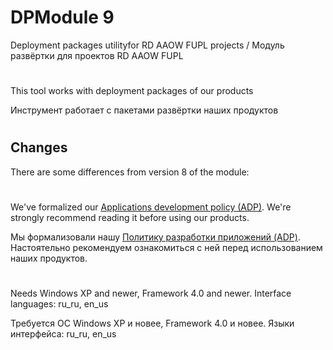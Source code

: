 # DPModule 9

Deployment packages utilityfor RD AAOW FUPL projects / Модуль развёртки для проектов RD AAOW FUPL

#

This tool works with deployment packages of our products

Инструмент работает с пакетами развёртки наших продуктов

#

## Changes

There are some differences from version 8 of the module:



#

We've formalized our [Applications development policy (ADP)](https://vk.com/@rdaaow_fupl-adp).
We're strongly recommend reading it before using our products.

Мы формализовали нашу [Политику разработки приложений (ADP)](https://vk.com/@rdaaow_fupl-adp).
Настоятельно рекомендуем ознакомиться с ней перед использованием наших продуктов.

#

Needs Windows XP and newer, Framework 4.0 and newer. Interface languages: ru_ru, en_us

Требуется ОС Windows XP и новее, Framework 4.0 и новее. Языки интерфейса: ru_ru, en_us
